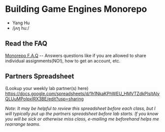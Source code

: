 # Building Game Engines Monorepo

* Yang Hu
* /jʌŋ huː/

## Read the FAQ

[Monorepo F.A.Q](./faq.md) -- Answers questions like if you are allowed to share individual assignments(NO!), how to get an account, etc.

## Partners Spreadsheet
(Lookup your weekly lab partner(s) here) 
https://docs.google.com/spreadsheets/d/1h1NkaKPhWEU_HMVTZdkPIsltAIyQLUuMPoIpxIRX3BE/edit?usp=sharing

*Note: It may be helpful to review this spreadsheet before each class, but I will typically put up the partners spreadsheet before lab starts. If you know you will be sick or otherwise miss class, e-mailing me beforehand helps me rearrange teams.*
